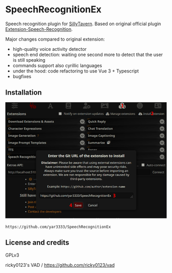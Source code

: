 # SpeechRecognitionEx 

Speech recognition plugin for [SillyTavern](https://sillytavernai.com/).
Based on original official plugin [Extension-Speech-Recognition](https://github.com/SillyTavern/Extension-Speech-Recognition).

Major changes compared to original extension:

  * high-quality voice activity detector
  * speech end detection: waiting one second more to detect that the user is still speaking
  * commands support also cyrillic languages
  * under the hood: code refactoring to use Vue 3 + Typescript
  * bugfixes

## Installation

![Alt text](how-to-install.png)

`https://github.com/yar3333/SpeechRecognitionEx`

## License and credits

GPLv3

ricky0123's VAD / https://github.com/ricky0123/vad
